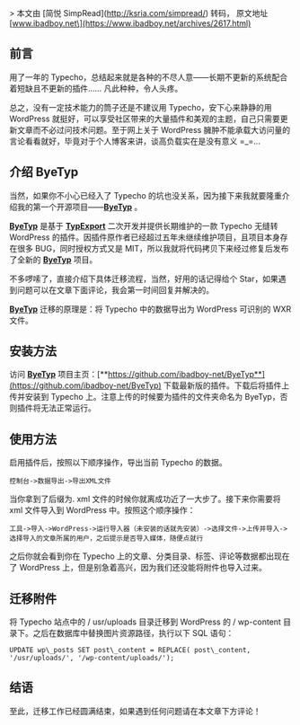 \> 本文由 \[简悦 SimpRead\](http://ksria.com/simpread/) 转码， 原文地址 \[www.ibadboy.net\](https://www.ibadboy.net/archives/2617.html)

前言
--

用了一年的 Typecho，总结起来就是各种的不尽人意——长期不更新的系统配合着短缺且不更新的插件…… 凡此种种，令人头疼。

总之，没有一定技术能力的筒子还是不建议用 Typecho，安下心来静静的用 WordPress 就挺好，可以享受社区带来的大量插件和美观的主题，自己只需要更新文章而不必过问技术问题。至于网上关于 WordPress 臃肿不能承载大访问量的言论看看就好，毕竟对于个人博客来讲，谈高负载实在是没有意义 =\_=…

介绍 ByeTyp
---------

当然，如果你不小心已经入了 Typecho 的坑也没关系，因为接下来我就要隆重介绍我的第一个开源项目——**[ByeTyp](https://github.com/sunxiyuan/ByeTyp)** 。

**[ByeTyp](https://github.com/sunxiyuan/ByeTyp)** 是基于 **[TypExport](https://github.com/panxianhai/TypExport)** 二次开发并提供长期维护的一款 Typecho 无缝转 WordPress 的插件。因插件原作者已经超过五年未继续维护项目，且项目本身存在很多 BUG，同时授权方式又是 MIT，所以我就将代码拷贝下来经过修复后发布了全新的 **[ByeTyp](https://github.com/sunxiyuan/ByeTyp)** 项目。

不多啰嗦了，直接介绍下具体迁移流程，当然，好用的话记得给个 Star，如果遇到问题可以在文章下面评论，我会第一时间回复并解决的。

**[ByeTyp](https://github.com/sunxiyuan/ByeTyp)** 迁移的原理是：将 Typecho 中的数据导出为 WordPress 可识别的 WXR 文件。

安装方法
----

访问 **[ByeTyp](https://github.com/sunxiyuan/ByeTyp)** 项目主页：[**https://github.com/ibadboy-net/ByeTyp**](https://github.com/ibadboy-net/ByeTyp) 下载最新版的插件。下载后将插件上传并安装到 Typecho 上。注意上传的时候要为插件的文件夹命名为 ByeTyp，否则插件将无法正常运行。

使用方法
----

启用插件后，按照以下顺序操作，导出当前 Typecho 的数据。

```
控制台->数据导出->导出XML文件
```

当你拿到了后缀为. xml 文件的时候你就离成功近了一大步了。接下来你需要将 xml 文件导入到 WordPress 中。按照这个顺序操作：

```
工具->导入->WordPress->运行导入器（未安装的话就先安装）->选择文件->上传并导入->选择导入的文章所属的用户，之后提示是否导入媒体，随便点就行
```

之后你就会看到你在 Typecho 上的文章、分类目录、标签、评论等数据都出现在了 WordPress 上，但是别急着高兴，因为我们还没能将附件也导入过来。

迁移附件
----

将 Typecho 站点中的 / usr/uploads 目录迁移到 WordPress 的 / wp-content 目录下。之后在数据库中替换图片资源路径，执行以下 SQL 语句：

```
UPDATE wp\_posts SET post\_content = REPLACE( post\_content, '/usr/uploads/', '/wp-content/uploads/');
```

结语
--

至此，迁移工作已经圆满结束，如果遇到任何问题请在本文章下方评论！